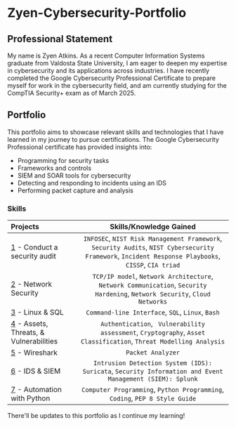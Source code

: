 # Zyen-Cybersecurity-Portfolio

## Professional Statement
My name is Zyen Atkins. As a recent Computer Information Systems graduate from Valdosta State University, I am eager to deepen my expertise in cybersecurity and its applications across industries. I have recently completed the Google Cybersecurity Professional Certificate to prepare myself for work in the cybersecurity field, and am currently studying for the CompTIA Security+ exam as of March 2025.

## Portfolio
This portfolio aims to showcase relevant skills and technologies that I have learned in my journey to pursue certifications. The Google Cybersecurity Professional certificate has provided insights into:

* Programming for security tasks
* Frameworks and controls
* SIEM and SOAR tools for cybersecurity
* Detecting and responding to incidents using an IDS
* Performing packet capture and analysis

### Skills

| Projects | Skills/Knowledge Gained | 
| :--- |:---:|
| [1](https://github.com/Zy3n-218/Zyen-Cybersecurity-Portfolio/tree/main/1%20-%20Conduct%20Security%20Audit) - Conduct a security audit |`INFOSEC`, `NIST Risk Management Framework`, `Security Audits`, `NIST Cybersecurity Framework`, `Incident Response Playbooks`, `CISSP`, `CIA triad`|
| [2](https://github.com/Zy3n-218/Zyen-Cybersecurity-Portfolio/tree/main/2%20-%20Network%20Security) - Network Security | `TCP/IP model`,  `Network Architecture`, `Network Communication`, `Security Hardening`, `Network Security`, `Cloud Networks` | 
| [3](https://github.com/Zy3n-218/Zyen-Cybersecurity-Portfolio/tree/main/3%20-%20Linux%20%26%20SQL) - Linux & SQL | `Command-line Interface`, `SQL`, `Linux`, `Bash` | 
| [4](https://github.com/Zy3n-218/Zyen-Cybersecurity-Portfolio/tree/main/4%20-%20Assets%2C%20Threats%20%26%20Vulnerabilities) - Assets, Threats, & Vulnerabilities | `Authentication`, ` Vulnerability assessment`, `Cryptography`, `Asset Classification`, `Threat Modelling Analysis`|
| [5](https://github.com/Zy3n-218/Zyen-Cybersecurity-Portfolio/tree/main/5%20-%20Wireshark) - Wireshark | `Packet Analyzer`|
| [6](https://github.com/Zy3n-218/Zyen-Cybersecurity-Portfolio/tree/main/6%20-%20SIEM%20%26%20IDS) - IDS & SIEM | `Intrusion Detection System (IDS): Suricata`, `Security Information and Event Management (SIEM): Splunk` |
| [7](https://github.com/Zy3n-218/Zyen-Cybersecurity-Portfolio/tree/main/7%20-%20Python%20Automation) - Automation with Python | `Computer Programming`, `Python Programming`, `Coding`, `PEP 8 Style Guide`| 

There'll be updates to this portfolio as I continue my learning!
